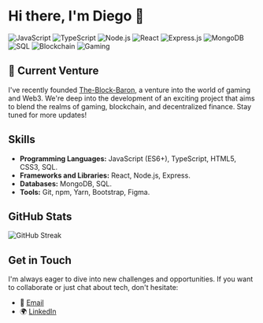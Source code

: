 # Hi there, I'm Diego 👋

![JavaScript](https://img.shields.io/badge/JavaScript-F7DF1E?style=for-the-badge&logo=javascript&logoColor=black)
![TypeScript](https://img.shields.io/badge/TypeScript-007ACC?style=for-the-badge&logo=typescript&logoColor=white)
![Node.js](https://img.shields.io/badge/Node.js-339933?style=for-the-badge&logo=node.js&logoColor=white)
![React](https://img.shields.io/badge/React-20232A?style=for-the-badge&logo=react&logoColor=61DAFB)
![Express.js](https://img.shields.io/badge/Express.js-404D59?style=for-the-badge)
![MongoDB](https://img.shields.io/badge/MongoDB-4EA94B?style=for-the-badge&logo=mongodb&logoColor=white)
![SQL](https://img.shields.io/badge/MySQL-4479A1?style=for-the-badge&logo=mysql&logoColor=white)
![Blockchain](https://img.shields.io/badge/Blockchain-121D33?style=for-the-badge)
![Gaming](https://img.shields.io/badge/Gaming-890E8B?style=for-the-badge)

## 🚀 Current Venture
I've recently founded [The-Block-Baron](https://github.com/The-Block-Baron), a venture into the world of gaming and Web3. We're deep into the development of an exciting project that aims to blend the realms of gaming, blockchain, and decentralized finance. Stay tuned for more updates!

## Skills
* **Programming Languages:** JavaScript (ES6+), TypeScript, HTML5, CSS3, SQL.
* **Frameworks and Libraries:** React, Node.js, Express.
* **Databases:** MongoDB, SQL.
* **Tools:** Git, npm, Yarn, Bootstrap, Figma.

## GitHub Stats

![GitHub Streak](https://github-readme-streak-stats.herokuapp.com/?user=xDiegoDev&theme=dark)

## Get in Touch
I'm always eager to dive into new challenges and opportunities. If you want to collaborate or just chat about tech, don't hesitate:

* 📧 [Email](mailto:diego.prieto.dev@gmail.com)
* 🌍 [LinkedIn](https://www.linkedin.com/in/diego-prieto-%C3%AD%C3%B1iguez-925738239/)


